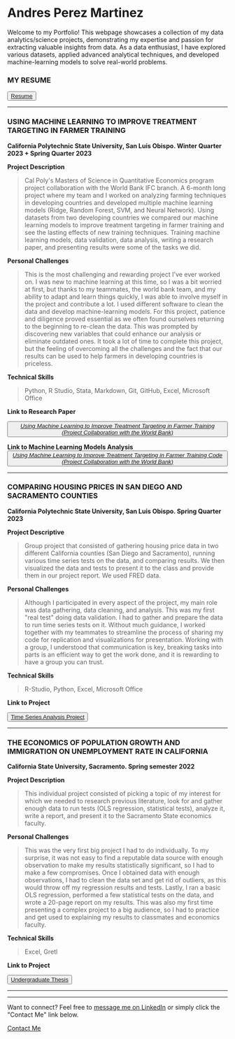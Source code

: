 # Andres Perez Martinez

Welcome to my Portfolio! This webpage showcases a collection of my data analytics/science projects, demonstrating my expertise and passion for extracting valuable insights from data. As a data enthusiast, I have explored various datasets, applied advanced analytical techniques, and developed machine-learning models to solve real-world problems.

### MY RESUME

<button id="project-button"><a href="Andres_Perez_Mtz_Resume.pdf">Resume</a></button>



--------------------------------------------------------------------------------------------------------------------------------------------------------------------------------------------------------------------------------------------------------------------------------------------------------------------------------------------------------------------------------------------------------------------------------------


### USING MACHINE LEARNING TO IMPROVE TREATMENT TARGETING IN FARMER TRAINING

**California Polytechnic State University, San Luis Obispo. Winter Quarter 2023 + Spring Quarter 2023**

**Project Description**
> Cal Poly's Masters of Science in Quantitative Economics program project collaboration with the World Bank IFC branch. A 6-month long project where my team and I worked on analyzing farming techniques in developing countries and developed multiple machine learning models (Ridge, Random Forest, SVM, and Neural Network). Using datasets from two developing countries we compared our machine learning models to improve treatment targeting in farmer training and see the lasting effects of new training techniques. Training machine learning models, data validation, data analysis, writing a research paper, and presenting results were some of the tasks we did.

**Personal Challenges**
> This is the most challenging and rewarding project I've ever worked on. I was new to machine learning at this time, so I was a bit worried at first, but thanks to my teammates, the world bank team, and my ability to adapt and learn things quickly, I was able to involve myself in the project and contribute a lot. I used different software to clean the data and develop machine-learning models. For this project, patience and diligence proved essential as we often found ourselves returning to the beginning to re-clean the data. This was prompted by discovering new variables that could enhance our analysis or eliminate outdated ones. It took a lot of time to complete this project, but the feeling of overcoming all the challenges and the fact that our results can be used to help farmers in developing countries is priceless.

**Technical Skills**
> Python, R Studio, Stata, Markdown, Git, GitHub, Excel, Microsoft Office


**Link to Research Paper**

<button id="project-button"><a href="Use_Machine_Learning_to_Improve_Treatment_Targeting_in_Farmer_Training.pdf">*Using Machine Learning to Improve Treatment Targeting in Farmer Training (Project Collaboration with the World Bank)*</a></button>

**Link to Machine Learning Models Analysis**
<button id="project-button"><a href="ML_Analysis.html">*Using Machine Learning to Improve Treatment Targeting in Farmer Training Code (Project Collaboration with the World Bank)*</a></button>



--------------------------------------------------------------------------------------------------------------------------------------------------------------------------------------------------------------------------------------------------------------------------------------------------------------------------------------------------------------------------------------------------------------------------------------



### COMPARING HOUSING PRICES IN SAN DIEGO AND SACRAMENTO COUNTIES

**California Polytechnic State University, San Luis Obispo. Spring Quarter 2023**

**Project Descriptive**

> Group project that consisted of gathering housing price data in two different California counties (San Diego and Sacramento), running various time series tests on the data, and comparing results. We then visualized the data and tests to present it to the class and provide them in our project report. We used FRED data.

**Personal Challenges**

> Although I participated in every aspect of the project, my main role was data gathering, data cleaning, and analysis. This was my first "real test" doing data validation. I had to gather and prepare the data to run time series tests on it. Without much guidance, I worked together with my teammates to streamline the process of sharing my code for replication and visualizations for presentation. Working with a group, I understood that communication is key, breaking tasks into parts is an efficient way to get the work done, and it is rewarding to have a group you can trust.

**Technical Skills**

> R-Studio, Python, Excel, Microsoft Office

**Link to Project**

<button id="project-button"><a href="House Prices in San Diego and Sacramento.pdf">Time Series Analysis Project</a></button>



--------------------------------------------------------------------------------------------------------------------------------------------------------------------------------------------------------------------------------------------------------------------------------------------------------------------------------------------------------------------------------------------------------------------------------------



### THE ECONOMICS OF POPULATION GROWTH AND IMMIGRATION ON UNEMPLOYMENT RATE IN CALIFORNIA

**California State University, Sacramento. Spring semester 2022**

**Project Description** 

> This individual project consisted of picking a topic of my interest for which we needed to research previous literature, look for and gather enough data to run tests (OLS regression, statistical tests), analyze it, write a report, and present it to the Sacramento State economics faculty.

**Personal Challenges**

> This was the very first big project I had to do individually. To my surprise, it was not easy to find a reputable data source with enough observation to make my results statistically significant, so I had to make a few compromises. Once I obtained data with enough observations, I had to clean the data set and get rid of outliers, as this would throw off my regression results and tests. Lastly, I ran a basic OLS regression, performed a few statistical tests on the data, and wrote a 20-page report on my results. This was also my first time presenting a complex project to a big audience, so I had to practice and get used to explaining my results to classmates and economics faculty.    

**Technical Skills**

> Excel, Gretl 

**Link to Project**

<button id="project-button"><a href="THE ECONOMICS OF POPULATION GROWTH AND IMMIGRATION ON UNEMPLOYMENT RATE IN CALIFORNIA.pdf">Undergraduate Thesis</a></button>


<html>
<head>
  <title>Button Example</title>
  <style>
    /* Styles for the button with "project-button" id */
    #project-button: hover {
      background-color: rgba(171, 235, 198);
      color: white;
      font-size: 16px;
      padding: 10px 20px;
      border: none;
      border-radius: 5px;
      cursor: pointer;
    }
        /* Additional styles for the button when hovered */
    #project-button:hover {
      background-color: rgba(171, 235, 198);
    }
  </style>
</head>
</html>

_________________________________________________________________________________________________________________________________________________________________________________________________________________
_________________________________________________________________________________________________________________________________________________________________________________________________________________

<html>
<head>
    <title>My LinkedIn</title>
</head>
<body>
    <p>Want to connect? Feel free to <a href="https://www.linkedin.com/in/andres-p-b3923b225/">message me on LinkedIn</a> or simply click the "Contact Me" link below.</p>
</body>
</html>


<html>
<head>
  <title>Contact Me</title>
</head>
<body>
  <!-- Your page content goes here -->

  <!-- Button at the bottom of the page -->
  <div class="contact-button">
    <a href="mailto:andy._992010@hotmail.com">Contact Me</a>
  </div>
</body>
</html>



